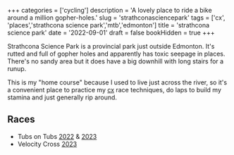 +++
categories = ['cycling']
description = 'A lovely place to ride a bike around a million gopher-holes.'
slug = 'strathconasciencepark'
tags = ['cx', 'places','strathcona science park','mtb','edmonton']
title = 'strathcona science park'
date = '2022-09-01'
draft = false
bookHidden = true
+++

Strathcona Science Park is a provincial park just outside Edmonton. It's rutted and full of gopher holes and apparently has toxic seepage in places. There's no sandy area but it does have a big downhill with long stairs for a runup.

This is my "home course" because I used to live just across the river, so it's a convenient place to practice my [cx](../cx/) race techniques, do laps to build my stamina and just generally rip around.

## Races

* Tubs on Tubs [2022](../../posts/tubsontubs2022/) & [2023](../../posts/tubsontubs2023/)
* Velocity Cross [2023](../../posts/velocitycross2023/)